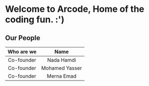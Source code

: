 # Welcome to Arcode, Home of the coding fun. :')


## Our People

Who are we| Name 
:------:|:----:
Co-founder | Nada Hamdi
Co-founder | Mohamed Yasser
Co-founder | Merna Emad
